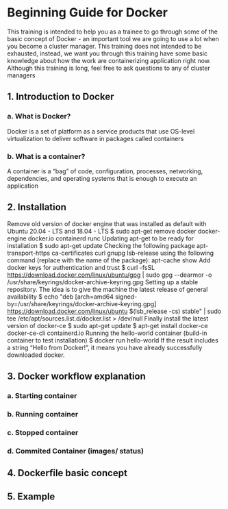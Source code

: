 # Beginning Guide for Docker
This training is intended to help you as a trainee to go through some of the basic concept of Docker - an important tool we are going to use a lot when you become a cluster manager. This training does not intended to be exhausted, instead, we want you through this training have some basic knowledge about how the work are containerizing application right now.
Although this training is long, feel free to ask questions to any of cluster managers

## 1. Introduction to Docker
### a. What is Docker?
Docker is a set of platform as a service products that use OS-level virtualization to deliver software in packages called containers
### b. What is a container?
A container is a “bag” of code, configuration, processes, networking, dependencies, and operating systems that is enough to execute an application
## 2. Installation
Remove old version of docker engine that was installed as default with Ubuntu 20.04 - LTS and 18.04 - LTS
$ sudo apt-get remove docker docker-engine docker.io containerd runc
Updating apt-get to be ready for installation $ sudo apt-get update
Checking the following package apt-transport-https ca-certificates  curl  gnupg  lsb-release using the following command (replace <Package> with the name of the package):
apt-cache show <Package>
Add docker keys for authentication and trust
$ curl -fsSL https://download.docker.com/linux/ubuntu/gpg | sudo gpg --dearmor -o /usr/share/keyrings/docker-archive-keyring.gpg
Setting up a stable repository. The idea is to give the machine the latest release of general availability
$ echo  "deb [arch=amd64 signed-by=/usr/share/keyrings/docker-archive-keyring.gpg] https://download.docker.com/linux/ubuntu $(lsb_release -cs) stable" | sudo tee /etc/apt/sources.list.d/docker.list > /dev/null
Finally install the latest version of docker-ce
$ sudo apt-get update
$ apt-get install docker-ce docker-ce-cli containerd.io
Running the hello-world container (build-in container to test installation)
$ docker run hello-world
If the result includes a string “Hello from Docker!”, it means you have already successfully downloaded docker.

## 3. Docker workflow explanation
### a. Starting container
### b. Running container
### c. Stopped container
### d. Commited Container (images/ status)

## 4. Dockerfile basic concept

## 5. Example
